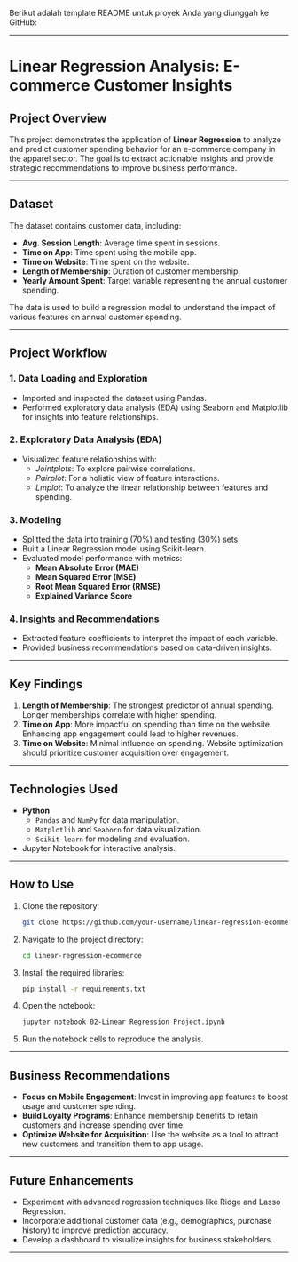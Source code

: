 Berikut adalah template README untuk proyek Anda yang diunggah ke GitHub:

---

# **Linear Regression Analysis: E-commerce Customer Insights**

## **Project Overview**
This project demonstrates the application of **Linear Regression** to analyze and predict customer spending behavior for an e-commerce company in the apparel sector. The goal is to extract actionable insights and provide strategic recommendations to improve business performance.

---

## **Dataset**
The dataset contains customer data, including:
- **Avg. Session Length**: Average time spent in sessions.
- **Time on App**: Time spent using the mobile app.
- **Time on Website**: Time spent on the website.
- **Length of Membership**: Duration of customer membership.
- **Yearly Amount Spent**: Target variable representing the annual customer spending.

The data is used to build a regression model to understand the impact of various features on annual customer spending.

---

## **Project Workflow**
### 1. **Data Loading and Exploration**
- Imported and inspected the dataset using Pandas.
- Performed exploratory data analysis (EDA) using Seaborn and Matplotlib for insights into feature relationships.

### 2. **Exploratory Data Analysis (EDA)**
- Visualized feature relationships with:
  - *Jointplots*: To explore pairwise correlations.
  - *Pairplot*: For a holistic view of feature interactions.
  - *Lmplot*: To analyze the linear relationship between features and spending.

### 3. **Modeling**
- Splitted the data into training (70%) and testing (30%) sets.
- Built a Linear Regression model using Scikit-learn.
- Evaluated model performance with metrics:
  - **Mean Absolute Error (MAE)**
  - **Mean Squared Error (MSE)**
  - **Root Mean Squared Error (RMSE)**
  - **Explained Variance Score**

### 4. **Insights and Recommendations**
- Extracted feature coefficients to interpret the impact of each variable.
- Provided business recommendations based on data-driven insights.

---

## **Key Findings**
1. **Length of Membership**: The strongest predictor of annual spending. Longer memberships correlate with higher spending.
2. **Time on App**: More impactful on spending than time on the website. Enhancing app engagement could lead to higher revenues.
3. **Time on Website**: Minimal influence on spending. Website optimization should prioritize customer acquisition over engagement.

---

## **Technologies Used**
- **Python**
  - `Pandas` and `NumPy` for data manipulation.
  - `Matplotlib` and `Seaborn` for data visualization.
  - `Scikit-learn` for modeling and evaluation.
- Jupyter Notebook for interactive analysis.

---

## **How to Use**
1. Clone the repository:
   ```bash
   git clone https://github.com/your-username/linear-regression-ecommerce.git
   ```
2. Navigate to the project directory:
   ```bash
   cd linear-regression-ecommerce
   ```
3. Install the required libraries:
   ```bash
   pip install -r requirements.txt
   ```
4. Open the notebook:
   ```bash
   jupyter notebook 02-Linear Regression Project.ipynb
   ```
5. Run the notebook cells to reproduce the analysis.

---

## **Business Recommendations**
- **Focus on Mobile Engagement**: Invest in improving app features to boost usage and customer spending.
- **Build Loyalty Programs**: Enhance membership benefits to retain customers and increase spending over time.
- **Optimize Website for Acquisition**: Use the website as a tool to attract new customers and transition them to app usage.

---

## **Future Enhancements**
- Experiment with advanced regression techniques like Ridge and Lasso Regression.
- Incorporate additional customer data (e.g., demographics, purchase history) to improve prediction accuracy.
- Develop a dashboard to visualize insights for business stakeholders.

---
